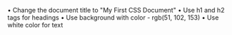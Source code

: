 •	Change the document title to "My First CSS Document"
•	Use h1 and h2 tags for headings
•	Use background with color - rgb(51, 102, 153)
•	Use white color for text

